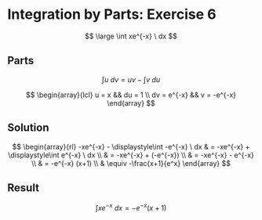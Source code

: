 # Integration by Parts: Exercise 6

$$
\large
\int xe^{-x} \ dx
$$

## Parts

$$
\int u \ dv = uv - \int v \ du
$$

$$
\begin{array}{lcl}
u = x && du = 1
\\
dv = e^{-x} && v = -e^{-x}
\end{array}
$$

## Solution

$$
\begin{array}{rl}
-xe^{-x} - \displaystyle\int -e^{-x} \ dx & = -xe^{-x} + \displaystyle\int e^{-x} \ dx
\\
& = -xe^{-x} + (-e^{-x})
\\
& = -xe^{-x} - e^{-x}
\\
& = -e^{-x} (x+1)
\\
& \equiv -\frac{x+1}{e^x}
\end{array}
$$

## Result

$$
\int xe^{-x} \ dx = -e^{-x} (x+1)
$$
